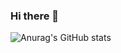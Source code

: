 ### Hi there 👋

![Anurag's GitHub stats](https://github-readme-stats.vercel.app/api?username=jsimonkzn&show_icons=true&theme=dark)

